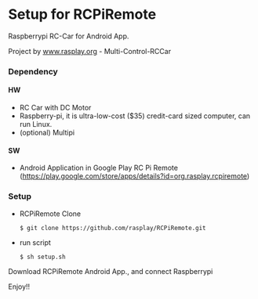# Setup for RCPiRemote

Raspberrypi RC-Car for Android App.

Project by www.rasplay.org - Multi-Control-RCCar


### Dependency
#### HW 
  * RC Car with DC Motor
  * Raspberry-pi, it is ultra-low-cost ($35) credit-card sized computer, can run Linux.
  * (optional) Multipi

#### SW
  * Android Application in Google Play
    RC Pi Remote (https://play.google.com/store/apps/details?id=org.rasplay.rcpiremote)

### Setup
  * RCPiRemote Clone

    ```
    $ git clone https://github.com/rasplay/RCPiRemote.git
    ```
  * run script

    ```
    $ sh setup.sh
    ```

Download RCPiRemote Android App., and connect Raspberrypi

Enjoy!!  
